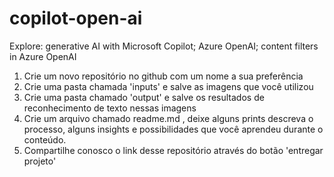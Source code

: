 # copilot-open-ai  
Explore: generative AI with Microsoft Copilot; Azure OpenAI; content filters in Azure OpenAI  
  
1. Crie um novo repositório no github com um nome a sua preferência  
2. Crie uma pasta chamada 'inputs' e salve as imagens que você utilizou  
3. Crie uma pasta chamado 'output' e salve os resultados de reconhecimento de texto nessas imagens  
4. Crie um arquivo chamado readme.md , deixe alguns prints descreva o processo, alguns insights e possibilidades que você aprendeu durante o conteúdo.  
5. Compartilhe conosco o link desse repositório através do botão 'entregar projeto'  
